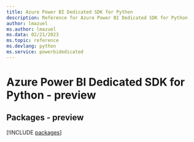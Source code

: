 ```yaml
---
title: Azure Power BI Dedicated SDK for Python
description: Reference for Azure Power BI Dedicated SDK for Python
author: lmazuel
ms.author: lmazuel
ms.data: 02/21/2023
ms.topic: reference
ms.devlang: python
ms.service: powerbidedicated
---
```

# Azure Power BI Dedicated SDK for Python - preview
## Packages - preview
[!INCLUDE [packages](power-bi-dedicated-index.md)]